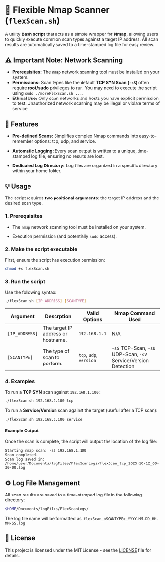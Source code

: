 # 📡 Flexible Nmap Scanner (`flexScan.sh`)

A utility **Bash script** that acts as a simple wrapper for **Nmap**, allowing users to quickly execute common scan types against a target IP address. All scan results are automatically saved to a time-stamped log file for easy review.



## ⚠️ Important Note: Network Scanning

- **Prerequisites:** The **`nmap`** network scanning tool must be installed on your system.
- **Permissions:** Scan types like the default **TCP SYN Scan (`-sS`)** often require **root/sudo** privileges to run. You may need to execute the script using `sudo ./moreFlexScan.sh ...`.
- **Ethical Use:** Only scan networks and hosts you have explicit permission to test. Unauthorized network scanning may be illegal or violate terms of service.




## 🚀 Features

- **Pre-defined Scans:** Simplifies complex Nmap commands into easy-to-remember options: tcp, udp, and service.

- **Automatic Logging:** Every scan output is written to a unique, time-stamped log file, ensuring no results are lost.

- **Dedicated Log Directory:** Log files are organized in a specific directory within your home folder.




## 💡 Usage

The script requires **two positional arguments**: the target IP address and the desired scan type.

### 1. Prerequisites

- The `nmap` network scanning tool must be installed on your system.

- Execution permission (and potentially `sudo` access).

### 2. Make the script executable

First, ensure the script has execution permission:

```bash
chmod +x flexScan.sh
```


### 3. Run the script

Use the following syntax:

```bash
./flexScan.sh [IP_ADDRESS] [SCANTYPE]
```

| Argument | Descrption | Valid Options | Nmap Command Used |
|----------|------------|---------------|-------------------|
| `[IP_ADDRESS]` | The target IP address or hostname. | `192.168.1.1` | N/A |
| `[SCANTYPE]` | The type of scan to perform. | `tcp`, `udp`, `version` | `-sS` TCP-Scan, `-sU` UDP-Scan, `-sV` Service/Version Detection |


### 4. Examples

To run a **TCP SYN** scan against `192.168.1.100`:

```bash
./flexScan.sh 192.168.1.100 tcp
```

To run a **Service/Version** scan against the target (useful after a TCP scan):
```bash
./flexScan.sh 192.168.1.100 service
```


#### Example Output

Once the scan is complete, the script will output the location of the log file:
```text
Starting nmap scan: -sS 192.168.1.100
Scan completed.
Scan log saved in:
/home/user/Documents/logFiles/FlexScanLogs/flexScan_tcp_2025-10-12_08-30-00.log
```


## ⚙️ Log File Management

All scan results are saved to a time-stamped log file in the following directory:

```bash
$HOME/Documents/logFiles/FlexScanLogs/
```

The log file name will be formatted as: `flexScan_<SCANTYPE>_YYYY-MM-DD_HH-MM-SS.log`



## 📝 License

This project is licensed under the MIT License - see the [LICENSE](/LICENSE) file for details.